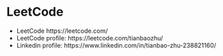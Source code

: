 # LeetCode
<ul>
  <li>LeetCode https://leetcode.com/</li>
  <li>LeetCode profile: https://leetcode.com/tianbaozhu/</li>
  <li>Linkedin profile: https://www.linkedin.com/in/tianbao-zhu-238821160/</li>
</ul>
